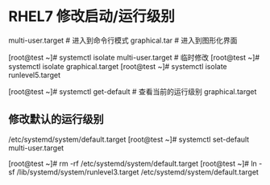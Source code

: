 # RHEL7 修改启动/运行级别
multi-user.target # 进入到命令行模式
graphical.tar  # 进入到图形化界面

[root@test ~]# systemctl isolate multi-user.target  # 临时修改
[root@test ~]# systemctl isolate graphical.target 
[root@test ~]# systemctl isolate runlevel5.target 


[root@test ~]# systemctl get-default  # 查看当前的运行级别
graphical.target


## 修改默认的运行级别
/etc/systemd/system/default.target
[root@test ~]# systemctl set-default multi-user.target

[root@test ~]# rm -rf /etc/systemd/system/default.target
[root@test ~]# ln -sf /lib/systemd/system/runlevel3.target /etc/systemd/system/default.target
